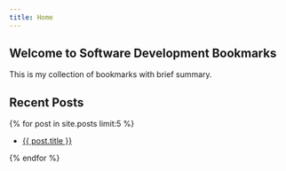 ```yaml
---
title: Home
---
```


## Welcome to Software Development Bookmarks 

This is my collection of bookmarks with brief summary.

## Recent Posts
{% for post in site.posts limit:5 %}
<ul>
    <li>
      <a href="{{ post.url }}">{{ post.title }}</a>
    </li>
</ul>
{% endfor %}

